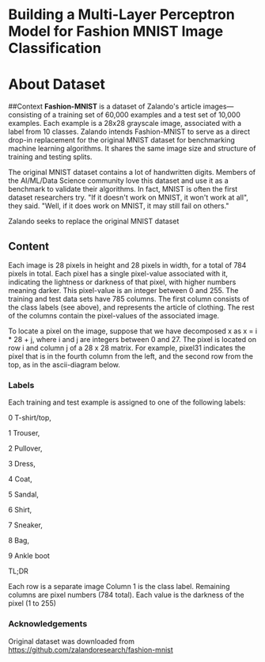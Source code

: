 # Building a Multi-Layer Perceptron Model for Fashion MNIST Image Classification

# About Dataset
##Context
**Fashion-MNIST** is a dataset of Zalando's article images—consisting of a training set of 60,000 examples and a test set of 10,000 examples. Each example is a 28x28 grayscale image, associated with a label from 10 classes. Zalando intends Fashion-MNIST to serve as a direct drop-in replacement for the original MNIST dataset for benchmarking machine learning algorithms. It shares the same image size and structure of training and testing splits.

The original MNIST dataset contains a lot of handwritten digits. Members of the AI/ML/Data Science community love this dataset and use it as a benchmark to validate their algorithms. In fact, MNIST is often the first dataset researchers try. "If it doesn't work on MNIST, it won't work at all", they said. "Well, if it does work on MNIST, it may still fail on others."

Zalando seeks to replace the original MNIST dataset

## Content
Each image is 28 pixels in height and 28 pixels in width, for a total of 784 pixels in total. Each pixel has a single pixel-value associated with it, indicating the lightness or darkness of that pixel, with higher numbers meaning darker. This pixel-value is an integer between 0 and 255. The training and test data sets have 785 columns. The first column consists of the class labels (see above), and represents the article of clothing. The rest of the columns contain the pixel-values of the associated image.

To locate a pixel on the image, suppose that we have decomposed x as x = i * 28 + j, where i and j are integers between 0 and 27. The pixel is located on row i and column j of a 28 x 28 matrix.
For example, pixel31 indicates the pixel that is in the fourth column from the left, and the second row from the top, as in the ascii-diagram below.


### Labels

Each training and test example is assigned to one of the following labels:

0  T-shirt/top,

1  Trouser,

2  Pullover,

3  Dress,

4  Coat,

5  Sandal,

6  Shirt,

7  Sneaker,

8  Bag,

9  Ankle boot


TL;DR

Each row is a separate image
Column 1 is the class label.
Remaining columns are pixel numbers (784 total).
Each value is the darkness of the pixel (1 to 255)

### Acknowledgements
Original dataset was downloaded from https://github.com/zalandoresearch/fashion-mnist



